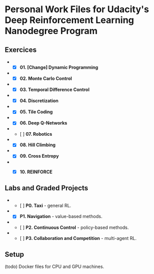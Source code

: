 # Personal Work Files for Udacity's Deep Reinforcement Learning Nanodegree Program


## Exercices
+ - [x] **01. [Change] Dynamic Programming**
+ - [x] **02. Monte Carlo Control** 
+ - [x] **03. Temporal Difference Control**
+ - [x] **04. Discretization**
+ - [x] **05. Tile Coding**
+ - [x] **06. Deep Q-Networks**
+ - [ ] **07. Robotics**
+ - [x] **08. Hill Climbing**
+ - [x] **09. Cross Entropy**
+ - [x] **10. REINFORCE**


## Labs and Graded Projects
+ - [ ] **P0. Taxi** - general RL.
+ - [x] **P1. Navigation** - value-based methods.
+ - [ ] **P2. Continuous Control** - policy-based methods.
+ - [ ] **P3. Collaboration and Competition** - multi-agent RL.

## Setup
(todo) Docker files for CPU and GPU machines.
